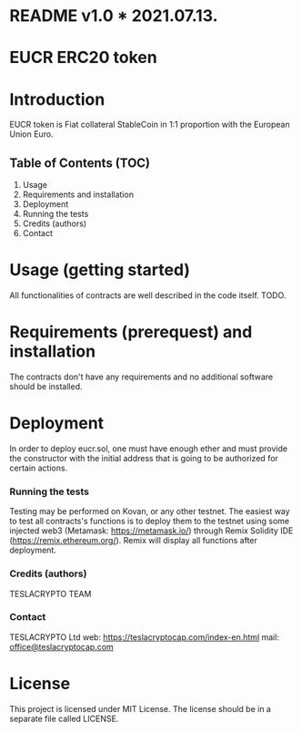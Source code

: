 # README v1.0 * 2021.07.13.

# EUCR ERC20 token 

# Introduction
EUCR token is Fiat collateral StableCoin in 1:1 proportion with the European Union Euro.

## Table of Contents (TOC) 
1. Usage
2. Requirements and installation
3. Deployment
4. Running the tests
5. Credits (authors)
6. Contact

# Usage (getting started)
All functionalities of contracts are well described in the code itself.
TODO.

# Requirements (prerequest) and installation
The contracts don't have any requirements and no additional software should be installed.

# Deployment
In order to deploy eucr.sol, one must have enough ether and must provide the constructor with the initial address that is going to be authorized for certain actions.  

### Running the tests
Testing may be performed on Kovan, or any other testnet. The easiest way to test all contracts's functions is to deploy them to the testnet using some injected web3 (Metamask: https://metamask.io/) through Remix Solidity IDE (https://remix.ethereum.org/).
Remix will display all functions after deployment.

### Credits (authors)
TESLACRYPTO TEAM

### Contact
TESLACRYPTO Ltd
web: https://teslacryptocap.com/index-en.html
mail: office@teslacryptocap.com

# License
This project is licensed under MIT License. 
The license should be in a separate file called LICENSE.
